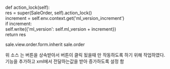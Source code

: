 def action_lock(self):  
    res = super(SaleOrder, self).action_lock()  
    increment = self.env.context.get('ml_version_increment')  
    if increment:  
        self.write({'ml_version': self.ml_version + increment})  
    return res

<record id="view_order_form" model="ir.ui.view">  
    <field name="name">sale.view.order.form.inherit</field>  
    <field name="model">sale.order</field>  
    <field name="inherit_id" ref="sale.view_order_form"/>  
    <field name="arch" type="xml">  
           <xpath expr="//button[@name='action_lock']" position="attributes">  
            <attribute name="context" add="{'ml_version_increment': 1}"/>  
        </xpath>        
    </field>
</record>
    
위 소스 는 버튼을 상속받아서 버튼이 클릭 됬을때 만 작동하도록 하기 위해 작업하였다. 
기능을 추가하고 xml에서 전달하는값을 받아 증가하도록 설정 함